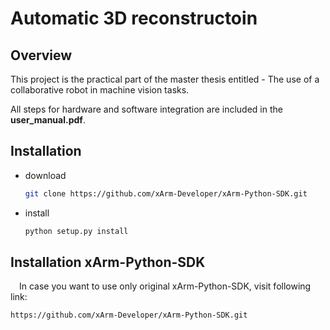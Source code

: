 # Automatic 3D reconstructoin

## Overview
This project is the practical part of the master thesis entitled - The use of a collaborative robot in machine vision tasks.

All steps for hardware and software integration are included in the <b>user_manual.pdf</b>.

## Installation
- download

  ```bash
  git clone https://github.com/xArm-Developer/xArm-Python-SDK.git
  ```

- install

  ```bash
  python setup.py install
  ```
## Installation xArm-Python-SDK
&ensp;&ensp;In case you want to use only original xArm-Python-SDK, visit following link:

  ```bash
  https://github.com/xArm-Developer/xArm-Python-SDK.git
  ```



